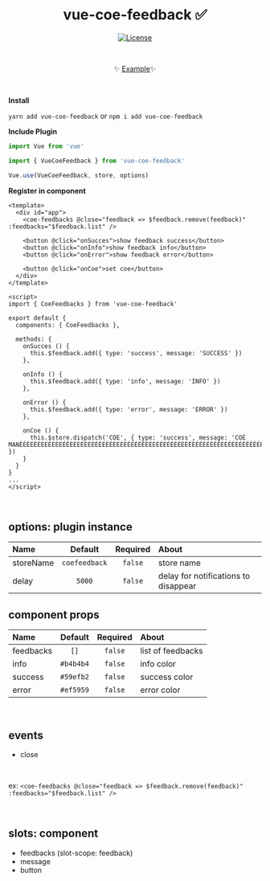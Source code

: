 <h1 align="center">vue-coe-feedback ✅</h1>

<p align="center">
  <a href="#"><img src="https://img.shields.io/npm/l/vuelidation.svg" alt="License" target="_blank"></a>
</p>

<br>

<p align="center">
  ✨ <a href="#">Example</a>✨
</p>

<br>

**Install**

`yarn add vue-coe-feedback`
or
`npm i add vue-coe-feedback`


**Include Plugin**
```javascript
import Vue from 'vue'

import { VueCoeFeedback } from 'vue-coe-feedback'

Vue.use(VueCoeFeedback, store, options)
```

**Register in component**
```vue
<template>
  <div id="app">
    <coe-feedbacks @close="feedback => $feedback.remove(feedback)" :feedbacks="$feedback.list" />

    <button @click="onSucces">show feedback success</button>
    <button @click="onInfo">show feedback info</button>
    <button @click="onError">show feedback error</button>

    <button @click="onCoe">set coe</button>
  </div>
</template>

<script>
import { CoeFeedbacks } from 'vue-coe-feedback'

export default {
  components: { CoeFeedbacks },
  
  methods: {
    onSucces () {
      this.$feedback.add({ type: 'success', message: 'SUCCESS' })
    },

    onInfo () {
      this.$feedback.add({ type: 'info', message: 'INFO' })
    },

    onError () {
      this.$feedback.add({ type: 'error', message: 'ERROR' })
    },

    onCoe () {
      this.$store.dispatch('COE', { type: 'success', message: 'COÉ MANÉÉÉÉÉÉÉÉÉÉÉÉÉÉÉÉÉÉÉÉÉÉÉÉÉÉÉÉÉÉÉÉÉÉÉÉÉÉÉÉÉÉÉÉÉÉÉÉÉÉÉÉÉÉÉÉÉÉÉÉÉÉÉÉÉÉÉÉÉÉÉÉÉÉÉÉÉÉÉÉÉÉÉÉÉÉÉÉÉÉÉÉÉÉÉÉÉÉÉÉÉÉÉÉÉÉÉÉÉÉ!' })
    }
  }
}
...
</script>
```

<br>

## options: plugin instance

Name          | Default        | Required | About
:-------------|:--------------:|:--------:|:-------------------------
storeName     | `coefeedback`  | `false`  | store name
delay         | `5000`         | `false`  | delay for notifications to disappear

## component props

Name          | Default        | Required | About
:-------------|:--------------:|:--------:|:-------------------------
feedbacks     | `[]`           | `false`  | list of feedbacks
info          | `#b4b4b4`      | `false`  | info color 
success       | `#59efb2`      | `false`  | success color 
error         | `#ef5959`      | `false`  | error color 

<br>

## events

- close

<br>

ex: `<coe-feedbacks @close="feedback => $feedback.remove(feedback)" :feedbacks="$feedback.list" />`

<br>

## slots: component

- feedbacks (slot-scope: feedback)
- message
- button

